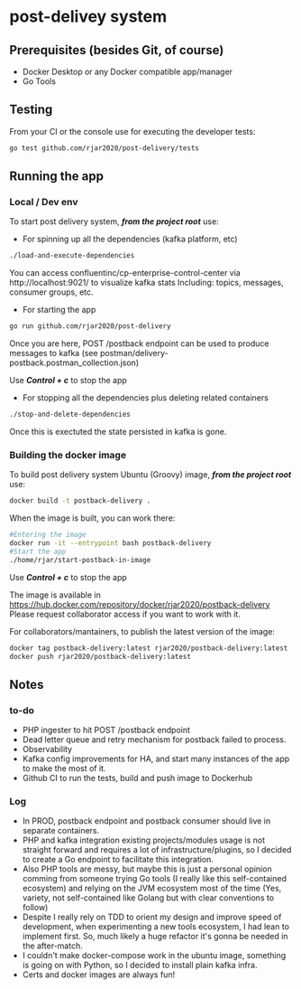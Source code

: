 # post-delivey system

## Prerequisites (besides Git, of course)
- Docker Desktop or any Docker compatible app/manager
- Go Tools

## Testing
From your CI or the console use for executing the developer tests:

```bash
go test github.com/rjar2020/post-delivery/tests
```

## Running the app

### Local / Dev env
To start post delivery system, ***from the project root*** use:

- For spinning up all the dependencies (kafka platform, etc)
```bash
./load-and-execute-dependencies
```
You can access confluentinc/cp-enterprise-control-center via http://localhost:9021/ to visualize kafka stats
Including: topics, messages, consumer groups, etc.

- For starting the app
```bash
go run github.com/rjar2020/post-delivery
```
Once you are here, POST /postback endpoint can be used to produce messages to kafka (see postman/delivery-postback.postman_collection.json)

Use ***Control + c*** to stop the app

- For stopping all the dependencies plus deleting related containers 
```bash
./stop-and-delete-dependencies
```
Once this is exectuted the state persisted in kafka is gone.

### Building the docker image
To build post delivery system Ubuntu (Groovy) image, ***from the project root*** use:

```bash
docker build -t postback-delivery .
```

When the image is built, you can work there:

```bash
#Entering the image
docker run -it --entrypoint bash postback-delivery
#Start the app
./home/rjar/start-postback-in-image
```
Use ***Control + c*** to stop the app

The image is available in https://hub.docker.com/repository/docker/rjar2020/postback-delivery
Please request collaborator access if you want to work with it.

For collaborators/mantainers, to publish the latest version of the image:
```bash
docker tag postback-delivery:latest rjar2020/postback-delivery:latest
docker push rjar2020/postback-delivery:latest
```

## Notes

### to-do
- PHP ingester to hit POST /postback endpoint
- Dead letter queue and retry mechanism for postback failed to process.
- Observability
- Kafka config improvements for HA, and start many instances of the app to make the most of it.
- Github CI to run the tests, build and push image to Dockerhub

### Log
- In PROD, postback endpoint and postback consumer should live in separate containers.
- PHP and kafka integration existing projects/modules usage is not straight forward and requires a lot of infrastructure/plugins, so I decided to create a Go endpoint to facilitate this integration.
- Also PHP tools are messy, but maybe this is just a personal opinion comming from someone trying Go tools (I really like this self-contained ecosystem) and relying on the JVM ecosystem most of the time (Yes, variety, not self-contained like Golang but with clear conventions to follow)
- Despite I really rely on TDD to orient my design and improve speed of development, when experimenting a new tools ecosystem, I had lean to implement first. So, much likely a huge refactor it's gonna be needed in the after-match.
- I couldn't make docker-compose work in the ubuntu image, something is going on with Python, so I decided to install plain kafka infra.
- Certs and docker images are always fun!
